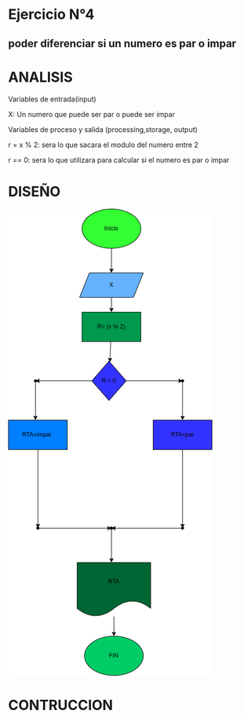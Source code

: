 # Ejercicio N°4

## poder diferenciar si un numero es par o impar



# ANALISIS

Variables de entrada(input)

X: Un numero que puede ser par o puede ser impar



Variables de proceso y salida (processing,storage, output)

r = x % 2: sera lo que sacara el modulo del numero entre 2

r == 0: sera lo que utilizara para calcular si el numero es par o impar


# DISEÑO
![Diagrama de flujo](diagrama.png "Diagrama de fujo")

# CONTRUCCION



